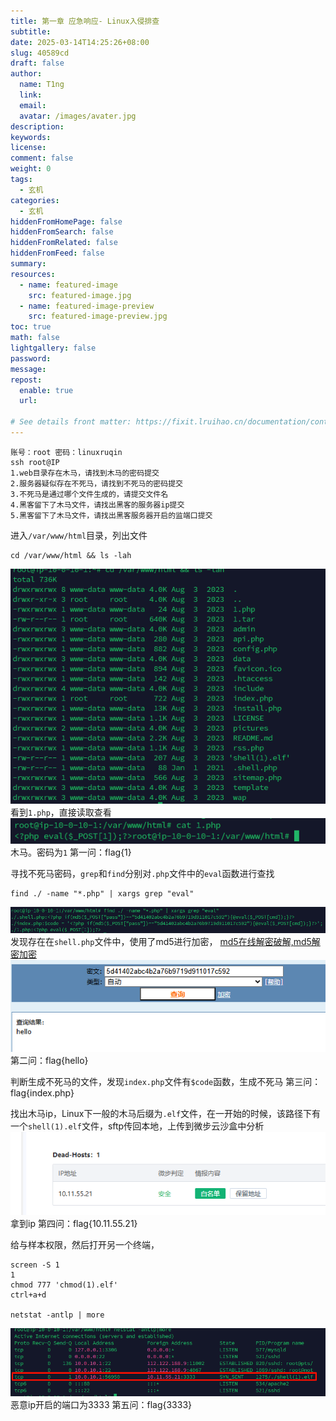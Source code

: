 ```yaml
---
title: 第一章 应急响应- Linux入侵排查
subtitle:
date: 2025-03-14T14:25:26+08:00
slug: 40589cd
draft: false
author:
  name: T1ng
  link:
  email:
  avatar: /images/avater.jpg
description:
keywords:
license:
comment: false
weight: 0
tags:
  - 玄机
categories:
  - 玄机
hiddenFromHomePage: false
hiddenFromSearch: false
hiddenFromRelated: false
hiddenFromFeed: false
summary:
resources:
  - name: featured-image
    src: featured-image.jpg
  - name: featured-image-preview
    src: featured-image-preview.jpg
toc: true
math: false
lightgallery: false
password:
message:
repost:
  enable: true
  url:

# See details front matter: https://fixit.lruihao.cn/documentation/content-management/introduction/#front-matter
---
```


<!--more-->

<!-- Place resource files in the current article directory and reference them using relative paths, like this: `![alt](images/screenshot.jpg)`. -->

```
账号：root 密码：linuxruqin
ssh root@IP
1.web目录存在木马，请找到木马的密码提交
2.服务器疑似存在不死马，请找到不死马的密码提交
3.不死马是通过哪个文件生成的，请提交文件名
4.黑客留下了木马文件，请找出黑客的服务器ip提交
5.黑客留下了木马文件，请找出黑客服务器开启的监端口提交
```

进入`/var/www/html`目录，列出文件

```
cd /var/www/html && ls -lah
```

![](images/a73a3e5022c968b41f1336548bf048d1.png)
看到`1.php`，直接读取查看
![](images/fd5e702232124705e63f77532e700865.png)
木马。密码为`1`
第一问：flag{1}

寻找不死马密码，`grep`和`find`分别对`.php`文件中的`eval`函数进行查找

```
find ./ -name "*.php" | xargs grep "eval"
```

![](images/76530a486e40307d8facc014b52443cf.png)
发现存在在`shell.php`文件中，使用了md5进行加密，
[md5在线解密破解,md5解密加密](https://www.cmd5.com/default.aspx)
![](images/757ff86dea6ab0917b264d492dd3b98d.png)
第二问：flag{hello}

判断生成不死马的文件，发现`index.php`文件有`$code`函数，生成不死马
第三问：flag{index.php}

找出木马ip，Linux下一般的木马后缀为`.elf`文件，在一开始的时候，该路径下有一个`shell(1).elf`文件，sftp传回本地，上传到微步云沙盒中分析
![](images/d5052413b65ff71d0a855bdc947e2698.png)
拿到ip
第四问：flag{10.11.55.21}

给与样本权限，然后打开另一个终端，

```
screen -S 1
1
chmod 777 'chmod(1).elf'
ctrl+a+d

netstat -antlp | more
```

![](images/4605098c1267a005b7fe35fd6b1341a9.png)
恶意ip开启的端口为3333
第五问：flag{3333}
